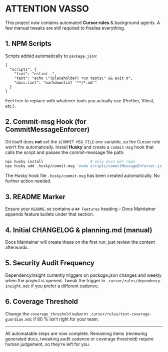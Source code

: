 # ATTENTION VASSO

This project now contains automated **Cursor rules** & background agents.  A few manual tweaks are still required to finalise everything.

## 1. NPM Scripts
Scripts added automatically to `package.json`:
```json5
{
  "scripts": {
    "lint": "eslint .",
    "test": "echo \"(placeholder) run tests\" && exit 0",
    "docs:lint": "markdownlint '**/*.md'"
  }
}
```
Feel free to replace with whatever tools you actually use (Prettier, Vitest, etc.).

## 2. Commit-msg Hook (for CommitMessageEnforcer)
Git itself does **not** set the `$COMMIT_MSG_FILE` env variable, so the Cursor rule won’t fire automatically.  Install **Husky** and create a `commit-msg` hook that calls the script and passes the commit-message file path:

```sh
npx husky install                     # only once per repo
npx husky add .husky/commit-msg 'node scripts/commitMessageEnforcer.js "$1"'
```

The Husky hook file `.husky/commit-msg` has been created automatically.  No further action needed.

## 3. README Marker
Ensure your `README.md` contains a `## Features` heading – Docs Maintainer appends feature bullets under that section.

## 4. Initial CHANGELOG & planning.md  (manual)
Docs Maintainer will create these on the first run; just review the content afterwards.

## 5. Security Audit Frequency
DependencyInsight currently triggers on *package.json* changes and weekly when the project is opened.  Tweak the trigger in `.cursor/rules/dependency-insight.mdc` if you prefer a different cadence.

## 6. Coverage Threshold
Change the `coverage_threshold` value in `.cursor/rules/test-coverage-guardian.mdc` if 80 % isn’t right for your team.

---
All automatable steps are now complete.  Remaining items (reviewing generated docs, tweaking audit cadence or coverage threshold) require human judgement, so they’re left for you. 